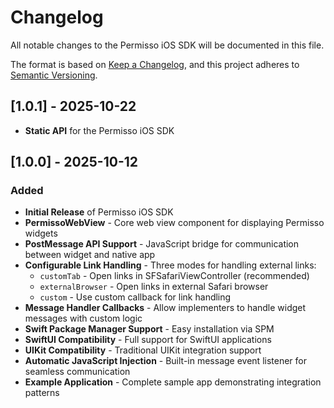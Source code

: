 # Changelog

All notable changes to the Permisso iOS SDK will be documented in this file.

The format is based on [Keep a Changelog](https://keepachangelog.com/en/1.0.0/),
and this project adheres to [Semantic Versioning](https://semver.org/spec/v2.0.0.html).

## [1.0.1] - 2025-10-22

- **Static API** for the Permisso iOS SDK

## [1.0.0] - 2025-10-12

### Added

- **Initial Release** of Permisso iOS SDK
- **PermissoWebView** - Core web view component for displaying Permisso widgets
- **PostMessage API Support** - JavaScript bridge for communication between widget and native app
- **Configurable Link Handling** - Three modes for handling external links:
  - `customTab` - Open links in SFSafariViewController (recommended)
  - `externalBrowser` - Open links in external Safari browser
  - `custom` - Use custom callback for link handling
- **Message Handler Callbacks** - Allow implementers to handle widget messages with custom logic
- **Swift Package Manager Support** - Easy installation via SPM
- **SwiftUI Compatibility** - Full support for SwiftUI applications
- **UIKit Compatibility** - Traditional UIKit integration support
- **Automatic JavaScript Injection** - Built-in message event listener for seamless communication
- **Example Application** - Complete sample app demonstrating integration patterns
